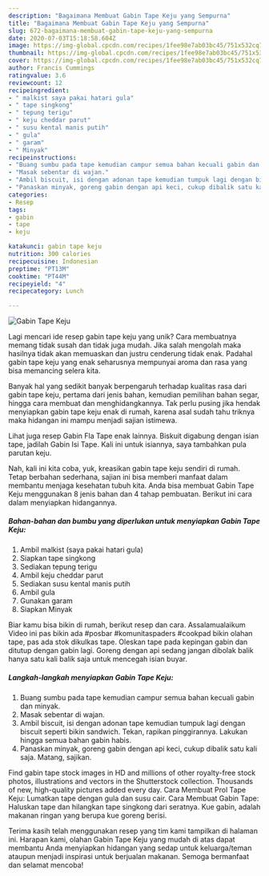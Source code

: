 ```yaml
---
description: "Bagaimana Membuat Gabin Tape Keju yang Sempurna"
title: "Bagaimana Membuat Gabin Tape Keju yang Sempurna"
slug: 672-bagaimana-membuat-gabin-tape-keju-yang-sempurna
date: 2020-07-03T15:18:58.604Z
image: https://img-global.cpcdn.com/recipes/1fee98e7ab03bc45/751x532cq70/gabin-tape-keju-foto-resep-utama.jpg
thumbnail: https://img-global.cpcdn.com/recipes/1fee98e7ab03bc45/751x532cq70/gabin-tape-keju-foto-resep-utama.jpg
cover: https://img-global.cpcdn.com/recipes/1fee98e7ab03bc45/751x532cq70/gabin-tape-keju-foto-resep-utama.jpg
author: Francis Cummings
ratingvalue: 3.6
reviewcount: 12
recipeingredient:
- " malkist saya pakai hatari gula"
- " tape singkong"
- " tepung terigu"
- " keju cheddar parut"
- " susu kental manis putih"
- " gula"
- " garam"
- " Minyak"
recipeinstructions:
- "Buang sumbu pada tape kemudian campur semua bahan kecuali gabin dan minyak."
- "Masak sebentar di wajan."
- "Ambil biscuit, isi dengan adonan tape kemudian tumpuk lagi dengan biscuit seperti bikin sandwich. Tekan, rapikan pinggirannya. Lakukan hingga semua bahan gabin habis."
- "Panaskan minyak, goreng gabin dengan api keci, cukup dibalik satu kali saja. Matang, sajikan."
categories:
- Resep
tags:
- gabin
- tape
- keju

katakunci: gabin tape keju 
nutrition: 300 calories
recipecuisine: Indonesian
preptime: "PT13M"
cooktime: "PT44M"
recipeyield: "4"
recipecategory: Lunch

---
```



![Gabin Tape Keju](https://img-global.cpcdn.com/recipes/1fee98e7ab03bc45/751x532cq70/gabin-tape-keju-foto-resep-utama.jpg)

Lagi mencari ide resep gabin tape keju yang unik? Cara membuatnya memang tidak susah dan tidak juga mudah. Jika salah mengolah maka hasilnya tidak akan memuaskan dan justru cenderung tidak enak. Padahal gabin tape keju yang enak seharusnya mempunyai aroma dan rasa yang bisa memancing selera kita.

Banyak hal yang sedikit banyak berpengaruh terhadap kualitas rasa dari gabin tape keju, pertama dari jenis bahan, kemudian pemilihan bahan segar, hingga cara membuat dan menghidangkannya. Tak perlu pusing jika hendak menyiapkan gabin tape keju enak di rumah, karena asal sudah tahu triknya maka hidangan ini mampu menjadi sajian istimewa.

Lihat juga resep Gabin Fla Tape enak lainnya. Biskuit digabung dengan isian tape, jadilah Gabin Isi Tape. Kali ini untuk isiannya, saya tambahkan pula parutan keju.


Nah, kali ini kita coba, yuk, kreasikan gabin tape keju sendiri di rumah. Tetap berbahan sederhana, sajian ini bisa memberi manfaat dalam membantu menjaga kesehatan tubuh kita. Anda bisa membuat Gabin Tape Keju menggunakan 8 jenis bahan dan 4 tahap pembuatan. Berikut ini cara dalam menyiapkan hidangannya.

<!--inarticleads1-->

##### Bahan-bahan dan bumbu yang diperlukan untuk menyiapkan Gabin Tape Keju:

1. Ambil  malkist (saya pakai hatari gula)
1. Siapkan  tape singkong
1. Sediakan  tepung terigu
1. Ambil  keju cheddar parut
1. Sediakan  susu kental manis putih
1. Ambil  gula
1. Gunakan  garam
1. Siapkan  Minyak


Biar kamu bisa bikin di rumah, berikut resep dan cara. Assalamualaikum Video ini pas bikin ada #posbar #komunitaspaders #cookpad bikin olahan tape, pas ada stok dikulkas tape. Oleskan tape pada kepingan gabin dan ditutup dengan gabin lagi. Goreng dengan api sedang jangan dibolak balik hanya satu kali balik saja untuk mencegah isian buyar. 

<!--inarticleads2-->

##### Langkah-langkah menyiapkan Gabin Tape Keju:

1. Buang sumbu pada tape kemudian campur semua bahan kecuali gabin dan minyak.
1. Masak sebentar di wajan.
1. Ambil biscuit, isi dengan adonan tape kemudian tumpuk lagi dengan biscuit seperti bikin sandwich. Tekan, rapikan pinggirannya. Lakukan hingga semua bahan gabin habis.
1. Panaskan minyak, goreng gabin dengan api keci, cukup dibalik satu kali saja. Matang, sajikan.


Find gabin tape stock images in HD and millions of other royalty-free stock photos, illustrations and vectors in the Shutterstock collection. Thousands of new, high-quality pictures added every day. Cara Membuat Prol Tape Keju: Lumatkan tape dengan gula dan susu cair. Cara Membuat Gabin Tape: Haluskan tape dan hilangkan tape singkong dari seratnya. Kue gabin, adalah makanan ringan yang berupa kue goreng berisi. 

Terima kasih telah menggunakan resep yang tim kami tampilkan di halaman ini. Harapan kami, olahan Gabin Tape Keju yang mudah di atas dapat membantu Anda menyiapkan hidangan yang sedap untuk keluarga/teman ataupun menjadi inspirasi untuk berjualan makanan. Semoga bermanfaat dan selamat mencoba!
